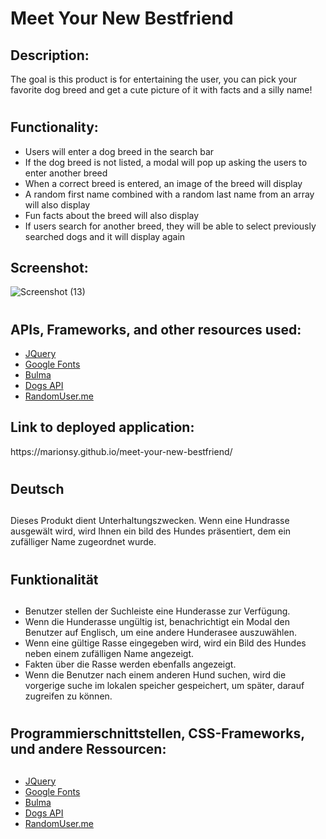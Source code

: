 # Meet Your New Bestfriend

<h2> Description: </h2>
The goal is this product is for entertaining the user, you can pick your favorite dog breed and get a cute picture of it with facts and a silly name!

# <h2> Functionality: </h2>
  * Users will enter a dog breed in the search bar
  * If the dog breed is not listed, a modal will pop up asking the users to enter another breed
  * When a correct breed is entered, an image of the breed will display
  * A random first name combined with a random last name from an array will also display
  * Fun facts about the breed will also display
  * If users search for another breed, they will be able to select previously searched dogs and it will display again
 
<h2> Screenshot: </h2>

![Screenshot (13)](https://user-images.githubusercontent.com/63944749/182992596-2079bdd6-1283-4d01-bfec-1c3e0ee2f9ca.png)

# <h2> APIs, Frameworks, and other resources used: </h2>
 * [JQuery](https://jquery.com/)
 * [Google Fonts](https://developers.google.com/fonts) 
 * [Bulma](https://bulma.io/)
 * [Dogs API](https://api-ninjas.com/api/dogs)
 * [RandomUser.me](https://randomuser.me/)
 
 <h2> Link to deployed application: </h2>
 https://marionsy.github.io/meet-your-new-bestfriend/ 
 
# <h2> Deutsch <h2>
 Dieses Produkt dient Unterhaltungszwecken. Wenn eine Hundrasse ausgewält wird, wird Ihnen ein bild des Hundes präsentiert, dem ein zufälliger Name zugeordnet wurde.
 
# <h2> Funktionalität <h2>
 * Benutzer stellen der Suchleiste eine Hunderasse zur Verfügung.
 * Wenn die Hunderasse ungültig ist, benachrichtigt ein Modal den Benutzer auf Englisch, um eine andere Hunderasee auszuwählen.
 * Wenn eine gültige Rasse eingegeben wird, wird ein Bild des Hundes neben einem zufälligen Name angezeigt.
 * Fakten über die Rasse werden ebenfalls angezeigt.
 * Wenn die Benutzer nach einem anderen Hund suchen, wird die vorgerige suche im lokalen speicher gespeichert, um später, darauf zugreifen zu können.
  
# <h2> Programmierschnittstellen, CSS-Frameworks, und andere Ressourcen: <h2>
 * [JQuery](https://jquery.com/)
 * [Google Fonts](https://developers.google.com/fonts) 
 * [Bulma](https://bulma.io/)
 * [Dogs API](https://api-ninjas.com/api/dogs)
 * [RandomUser.me](https://randomuser.me/)

